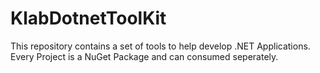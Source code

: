 # KlabDotnetToolKit

This repository contains a set of tools to help develop .NET Applications. Every Project is a NuGet Package and can consumed seperately.
